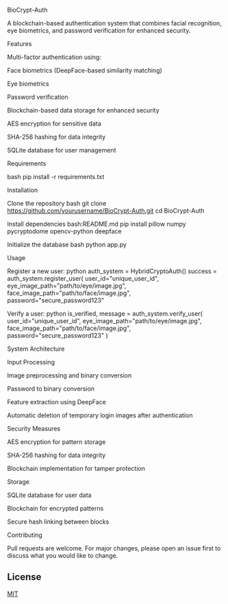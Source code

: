 BioCrypt-Auth

A blockchain-based authentication system that combines facial recognition, eye biometrics, and password verification for enhanced security.

Features

Multi-factor authentication using:

Face biometrics (DeepFace-based similarity matching)

Eye biometrics

Password verification

Blockchain-based data storage for enhanced security

AES encryption for sensitive data

SHA-256 hashing for data integrity

SQLite database for user management

Requirements

bash
pip install -r requirements.txt

Installation

Clone the repository
bash
git clone https://github.com/yourusername/BioCrypt-Auth.git
cd BioCrypt-Auth

Install dependencies
bash:README.md
pip install pillow numpy pycryptodome opencv-python deepface

Initialize the database
bash
python app.py

Usage

Register a new user:
python
auth_system = HybridCryptoAuth()
success = auth_system.register_user(
user_id="unique_user_id",
eye_image_path="path/to/eye/image.jpg",
face_image_path="path/to/face/image.jpg",
password="secure_password123"

Verify a user:
python
is_verified, message = auth_system.verify_user(
user_id="unique_user_id",
eye_image_path="path/to/eye/image.jpg",
face_image_path="path/to/face/image.jpg",
password="secure_password123"
)

System Architecture

Input Processing

Image preprocessing and binary conversion

Password to binary conversion

Feature extraction using DeepFace

Automatic deletion of temporary login images after authentication

Security Measures

AES encryption for pattern storage

SHA-256 hashing for data integrity

Blockchain implementation for tamper protection

Storage

SQLite database for user data

Blockchain for encrypted patterns

Secure hash linking between blocks

Contributing

Pull requests are welcome. For major changes, please open an issue first to discuss what you would like to change.
## License

[MIT](https://choosealicense.com/licenses/mit/)


